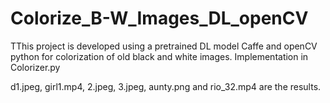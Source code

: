# Colorize_B-W_Images_DL_openCV
TThis project is developed using a pretrained DL model Caffe and openCV python for colorization of old black and white images.
Implementation in Colorizer.py


d1.jpeg, girl1.mp4, 2.jpeg, 3.jpeg, aunty.png and rio_32.mp4 are the results.
